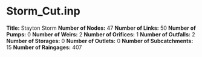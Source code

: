 # Storm_Cut.inp
**Title:**  Stayton Storm
**Number of Nodes:** 47
**Number of Links:** 50
**Number of Pumps:** 0
**Number of Weirs:** 2
**Number of Orifices:** 1
**Number of Outfalls:** 2
**Number of Storages:** 0
**Number of Outlets:** 0
**Number of Subcatchments:** 15
**Number of Raingages:** 407
